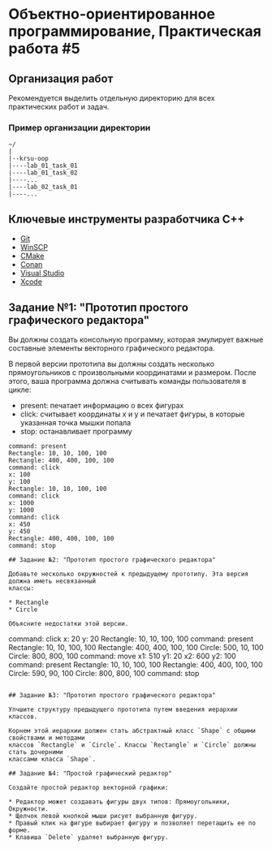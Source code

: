 Объектно-ориентированное программирование, Практическая работа #5
=================================================================

## Организация работ

Рекомендуется выделить отдельную директорию для всех практических работ и задач.

### Пример организации директории

```
~/
|
|--krsu-oop
|----lab_01_task_01
|----lab_01_task_02
|----...
|----lab_02_task_01
|----...
```

## Ключевые инструменты разработчика C++

* [Git](https://git-scm.com)
* [WinSCP](https://winscp.net/eng/download.php)
* [CMake](https://cmake.org)
* [Conan](https://conan.io)
* [Visual Studio](https://visualstudio.microsoft.com)
* [Xcode](https://developer.apple.com/xcode)

## Задание №1: "Прототип простого графического редактора"

Вы должны создать консольную программу, которая эмулирует важные составные элементы векторного
графического редактора.

В первой версии прототипа вы должны создать несколько прямоугольников с произвольными координатами
и размером. После этого, ваша программа должна считывать команды пользователя в цикле:

* present: печатает информацию о всех фигурах
* click: считывает координаты x и y и печатает фигуры, в которые указанная точка мышки попала
* stop: останавливает программу

```
command: present
Rectangle: 10, 10, 100, 100
Rectangle: 400, 400, 100, 100
command: click
x: 100
y: 100
Rectangle: 10, 10, 100, 100
command: click
x: 1000
y: 1000
command: click
x: 450
y: 450
Rectangle: 400, 400, 100, 100
command: stop

## Задание №2: "Прототип простого графического редактора"

Добавьте несколько окружностей к предыдущему прототипу. Эта версия должна иметь несвязанный
классы:

* Rectangle
* Circle

Объясните недостатки этой версии.

```
command: click
x: 20
y: 20
Rectangle: 10, 10, 100, 100
command: present
Rectangle: 10, 10, 100, 100
Rectangle: 400, 400, 100, 100
Circle: 500, 10, 100
Circle: 800, 800, 100
command: move
x1: 510
y1: 20
x2: 600
y2: 100
command: present
Rectangle: 10, 10, 100, 100
Rectangle: 400, 400, 100, 100
Circle: 590, 90, 100
Circle: 800, 800, 100
command: stop
```

## Задание №3: "Прототип простого графического редактора"

Улчшите структуру предыдущего прототипа путем введения иерархии классов.

Корнем этой иерархии должен стать абстрактный класс `Shape` с общими свойствами и методами
классов `Rectangle` и `Circle`. Классы `Rectangle` и `Circle` должны стать дочерними
классами класса `Shape`.

## Задание №4: "Простой графический редактор"

Создайте простой редактор векторной графики:

* Редактор может создавать фигуры двух типов: Прямоугольники, Окружности.
* Щелчок левой кнопкой мыши рисует выбранную фигуру.
* Правый клик на фигуре выбирает фигуру и позволяет перетащить ее по форме.
* Клавиша `Delete` удаляет выбранную фигуру.
